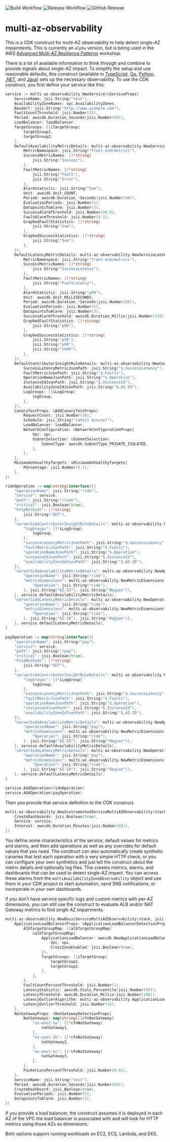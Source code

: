 ![Build Workflow](https://github.com/cdklabs/cdk-multi-az-observability/actions/workflows/build.yml/badge.svg) ![Release Workflow](https://github.com/cdklabs/cdk-multi-az-observability/actions/workflows/release.yml/badge.svg) ![GitHub Release](https://img.shields.io/github/v/release/cdklabs/cdk-multi-az-observability?include_prereleases&sort=semver&logo=github&label=version)

# multi-az-observability

This is a CDK construct for multi-AZ observability to help detect single-AZ impairments. This is currently an `alpha` version, but is being used in the AWS [Advanced Multi-AZ Resilience Patterns](https://catalog.workshops.aws/multi-az-gray-failures/en-US) workshop.

There is a lot of available information to think through and combine to provide signals about single-AZ impact. To simplify the setup and use reasonable defaults, this construct (available in [TypeScript](https://www.npmjs.com/package/@cdklabs/multi-az-observability), [Go](https://github.com/cdklabs/cdk-multi-az-observability-go), [Python](https://pypi.org/project/cdklabs.multi-az-observability/), [.NET](https://www.nuget.org/packages/Cdklabs.MultiAZObservability), and [Java](https://central.sonatype.com/artifact/io.github.cdklabs/cdk-multi-az-observability)) sets up the necessary observability. To use the CDK construct, you first define your service like this:

```go
service := multi-az-observability.NewService(&ServiceProps{
	ServiceName: jsii.String("test"),
	AvailabilityZoneNames: vpc.AvailabilityZones,
	BaseUrl: jsii.String("http://www.example.com"),
	FaultCountThreshold: jsii.Number(25),
	Period: awscdk.Duration_Seconds(jsii.Number(60)),
	LoadBalancer: loadBalancer,
	TargetGroups: []iTargetGroup{
		targetGroup1,
		targetGroup2,
	},
	DefaultAvailabilityMetricDetails: multi-az-observability.NewServiceAvailabilityMetricDetails(&ServiceAvailabilityMetricDetailsProps{
		MetricNamespace: jsii.String("front-end/metrics"),
		SuccessMetricNames: []*string{
			jsii.String("Success"),
		},
		FaultMetricNames: []*string{
			jsii.String("Fault"),
			jsii.String("Error"),
		},
		AlarmStatistic: jsii.String("Sum"),
		Unit: awscdk.Unit_COUNT,
		Period: awscdk.Duration_*Seconds(jsii.Number(60)),
		EvaluationPeriods: jsii.Number(5),
		DatapointsToAlarm: jsii.Number(3),
		SuccessAlarmThreshold: jsii.Number(99.9),
		FaultAlarmThreshold: jsii.Number(0.1),
		GraphedFaultStatistics: []*string{
			jsii.String("Sum"),
		},
		GraphedSuccessStatistics: []*string{
			jsii.String("Sum"),
		},
	}),
	DefaultLatencyMetricDetails: multi-az-observability.NewServiceLatencyMetricDetails(&ServiceLatencyMetricDetailsProps{
		MetricNamespace: jsii.String("front-end/metrics"),
		SuccessMetricNames: []*string{
			jsii.String("SuccessLatency"),
		},
		FaultMetricNames: []*string{
			jsii.String("FaultLatency"),
		},
		AlarmStatistic: jsii.String("p99"),
		Unit: awscdk.Unit_MILLISECONDS,
		Period: awscdk.Duration_*Seconds(jsii.Number(60)),
		EvaluationPeriods: jsii.Number(5),
		DatapointsToAlarm: jsii.Number(3),
		SuccessAlarmThreshold: awscdk.Duration_Millis(jsii.Number(150)),
		GraphedFaultStatistics: []*string{
			jsii.String("p99"),
		},
		GraphedSuccessStatistics: []*string{
			jsii.String("p50"),
			jsii.String("p99"),
			jsii.String("tm99"),
		},
	}),
	DefaultContributorInsightRuleDetails: multi-az-observability.NewContributorInsightRuleDetails(&ContributorInsightRuleDetailsProps{
		SuccessLatencyMetricJsonPath: jsii.String("$.SuccessLatency"),
		FaultMetricJsonPath: jsii.String("$.Faults"),
		OperationNameJsonPath: jsii.String("$.Operation"),
		InstanceIdJsonPath: jsii.String("$.InstanceId"),
		AvailabilityZoneIdJsonPath: jsii.String("$.AZ-ID"),
		LogGroups: []iLogGroup{
			logGroup,
		},
	}),
	CanaryTestProps: &AddCanaryTestProps{
		RequestCount: jsii.Number(10),
		Schedule: jsii.String("rate(1 minute)"),
		LoadBalancer: loadBalancer,
		NetworkConfiguration: &NetworkConfigurationProps{
			Vpc: vpc,
			SubnetSelection: &SubnetSelection{
				SubnetType: awscdk.SubnetType_PRIVATE_ISOLATED,
			},
		},
	},
	MinimumUnhealthyTargets: &MinimumUnhealthyTargets{
		Percentage: jsii.Number(0.1),
	},
})

rideOperation := map[string]interface{}{
	"operationName": jsii.String("ride"),
	"service": service,
	"path": jsii.String("/ride"),
	"critical": jsii.Boolean(true),
	"httpMethods": []*string{
		jsii.String("GET"),
	},
	"serverSideContributorInsightRuleDetails": multi-az-observability.NewContributorInsightRuleDetails(&ContributorInsightRuleDetailsProps{
		"logGroups": []*iLogGroup{
			logGroup,
		},
		"successLatencyMetricJsonPath": jsii.String("$.SuccessLatency"),
		"faultMetricJsonPath": jsii.String("$.Faults"),
		"operationNameJsonPath": jsii.String("$.Operation"),
		"instanceIdJsonPath": jsii.String("$.InstanceId"),
		"availabilityZoneIdJsonPath": jsii.String("$.AZ-ID"),
	}),
	"serverSideAvailabilityMetricDetails": multi-az-observability.NewOperationAvailabilityMetricDetails(&OperationAvailabilityMetricDetailsProps{
		"operationName": jsii.String("ride"),
		"metricDimensions": multi-az-observability.NewMetricDimensions(map[string]*string{
			"Operation": jsii.String("ride"),
		}, jsii.String("AZ-ID"), jsii.String("Region")),
	}, service.defaultAvailabilityMetricDetails),
	"serverSideLatencyMetricDetails": multi-az-observability.NewOperationLatencyMetricDetails(&OperationLatencyMetricDetailsProps{
		"operationName": jsii.String("ride"),
		"metricDimensions": multi-az-observability.NewMetricDimensions(map[string]*string{
			"Operation": jsii.String("ride"),
		}, jsii.String("AZ-ID"), jsii.String("Region")),
	}, service.defaultLatencyMetricDetails),
}

payOperation := map[string]interface{}{
	"operationName": jsii.String("pay"),
	"service": service,
	"path": jsii.String("/pay"),
	"critical": jsii.Boolean(true),
	"httpMethods": []*string{
		jsii.String("GET"),
	},
	"serverSideContributorInsightRuleDetails": multi-az-observability.NewContributorInsightRuleDetails(&ContributorInsightRuleDetailsProps{
		"logGroups": []*iLogGroup{
			logGroup,
		},
		"successLatencyMetricJsonPath": jsii.String("$.SuccessLatency"),
		"faultMetricJsonPath": jsii.String("$.Faults"),
		"operationNameJsonPath": jsii.String("$.Operation"),
		"instanceIdJsonPath": jsii.String("$.InstanceId"),
		"availabilityZoneIdJsonPath": jsii.String("$.AZ-ID"),
	}),
	"serverSideAvailabilityMetricDetails": multi-az-observability.NewOperationAvailabilityMetricDetails(&OperationAvailabilityMetricDetailsProps{
		"operationName": jsii.String("pay"),
		"metricDimensions": multi-az-observability.NewMetricDimensions(map[string]*string{
			"Operation": jsii.String("ride"),
		}, jsii.String("AZ-ID"), jsii.String("Region")),
	}, service.defaultAvailabilityMetricDetails),
	"serverSideLatencyMetricDetails": multi-az-observability.NewOperationLatencyMetricDetails(&OperationLatencyMetricDetailsProps{
		"operationName": jsii.String("pay"),
		"metricDimensions": multi-az-observability.NewMetricDimensions(map[string]*string{
			"Operation": jsii.String("ride"),
		}, jsii.String("AZ-ID"), jsii.String("Region")),
	}, service.defaultLatencyMetricDetails),
}

service.AddOperation(rideOperation)
service.AddOperation(payOperation)
```

Then you provide that service definition to the CDK construct.

```go
multi-az-observability.NewInstrumentedServiceMultiAZObservability(stack, jsii.String("MAZObservability"), &InstrumentedServiceMultiAZObservabilityProps{
	CreateDashboards: jsii.Boolean(true),
	Service: service,
	Interval: awscdk.Duration_Minutes(jsii.Number(60)),
})
```

You define some characteristics of the service, default values for metrics and alarms, and then add operations as well as any overrides for default values that you need. The construct can also automatically create synthetic canaries that test each operation with a very simple HTTP check, or you can configure your own synthetics and just tell the construct about the metric details and optionally log files. This creates metrics, alarms, and dashboards that can be used to detect single-AZ impact. You can access these alarms from the `multiAvailabilityZoneObservability` object and use them in your CDK project to start automation, send SNS notifications, or incorporate in your own dashboards.

If you don't have service specific logs and custom metrics with per-AZ dimensions, you can still use the construct to evaluate ALB and/or NAT Gateway metrics to find single AZ impairments.

```go
multi-az-observability.NewBasicServiceMultiAZObservability(stack, jsii.String("MAZObservability"), &BasicServiceMultiAZObservabilityProps{
	ApplicationLoadBalancerProps: &ApplicationLoadBalancerDetectionProps{
		AlbTargetGroupMap: []albTargetGroupMap{
			&albTargetGroupMap{
				ApplicationLoadBalancer: awscdk.NewApplicationLoadBalancer(stack, jsii.String("alb"), &ApplicationLoadBalancerProps{
					Vpc: vpc,
					CrossZoneEnabled: jsii.Boolean(true),
				}),
				TargetGroups: []iTargetGroup{
					targetGroup1,
					targetGroup2,
				},
			},
		},
		FaultCountPercentThreshold: jsii.Number(1),
		LatencyStatistic: awscdk.Stats_Percentile(jsii.Number(99)),
		LatencyThreshold: awscdk.Duration_Millis(jsii.Number(200)),
		LatencyOutlierAlgorithm: multi-az-observability.ApplicationLoadBalancerLatencyOutlierAlgorithm_STATIC,
		LatencyOutlierThreshold: jsii.Number(45),
	},
	NatGatewayProps: &NatGatewayDetectionProps{
		NatGateways: map[string][]cfnNatGateway{
			"us-east-1a": []*cfnNatGateway{
				natGateway1,
			},
			"us-east-1b": []*cfnNatGateway{
				natGateway2,
			},
			"us-east-1c": []*cfnNatGateway{
				natGateway3,
			},
		},
		PacketLossPercentThreshold: jsii.Number(0.01),
	},
	ServiceName: jsii.String("test"),
	Period: awscdk.Duration_Seconds(jsii.Number(60)),
	CreateDashboard: jsii.Boolean(true),
	EvaluationPeriods: jsii.Number(5),
	DatapointsToAlarm: jsii.Number(3),
})
```

If you provide a load balancer, the construct assumes it is deployed in each AZ of the VPC the load balancer is associated with and will look for HTTP metrics using those AZs as dimensions.

Both options support running workloads on EC2, ECS, Lambda, and EKS.
